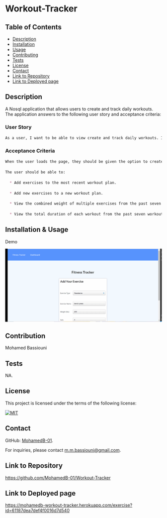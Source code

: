 # Workout-Tracker

## Table of Contents
- [Description](#Description)
- [Installation](#Installation)
- [Usage](#Usage)
- [Contributing](#Contribution)
- [Tests](#Tests)
- [License](#License)
- [Contact](#Contact)
- [Link to Repository](#Repository)
- [Link to Deployed page](#Deployed)
    
## Description
A Nosql application that allows users to create and track daily workouts. 
The application answers to the following user story and acceptance criteria:

### User Story

```md
As a user, I want to be able to view create and track daily workouts. I want to be able to log multiple exercises in a workout on a given day. I should also be able to track the name, type, weight, sets, reps, and duration of exercise. If the exercise is a cardio exercise, I should be able to track my distance traveled.
```

### Acceptance Criteria

```md
When the user loads the page, they should be given the option to create a new workout or continue with their last workout.

The user should be able to:

  * Add exercises to the most recent workout plan.

  * Add new exercises to a new workout plan.

  * View the combined weight of multiple exercises from the past seven workouts on the `stats` page.

  * View the total duration of each workout from the past seven workouts on the `stats` page.
```

        
## Installation & Usage

Demo 

![Demo](./public/assets/Workout_Tracker.gif)

        
## Contribution
Mohamed Bassiouni
        
## Tests
NA.
        
## License
This project is licensed under the terms of the following license: 
    
[![MIT](https://img.shields.io/badge/License-MIT-blue.svg)](https://opensource.org/licenses/MIT)
    
        
## Contact
GitHub: [MohamedB-01](https://github.com/MohamedB-01). 
    
For inquiries, please contact m.m.bassiouni@gmail.com.
    
## Link to Repository 
https://github.com/MohamedB-01/Workout-Tracker
    
## Link to Deployed page
https://mohamedb-workout-tracker.herokuapp.com/exercise?id=61187dea7def4f0016d7d540
